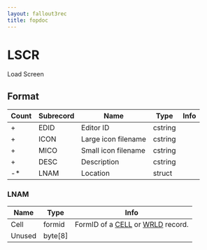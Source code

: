 ```yaml
---
layout: fallout3rec
title: fopdoc
---
```

LSCR
====

Load Screen

## Format

Count | Subrecord | Name | Type | Info
------|-------|------|------|-----
+ | EDID | Editor ID | cstring |
+ | ICON | Large icon filename | cstring |
+ | MICO | Small icon filename | cstring |
+ | DESC | Description | cstring |
-* | LNAM | Location | struct |

### LNAM

Name | Type | Info
-----|------|-----
Cell | formid | FormID of a [CELL](CELL.md) or [WRLD](WRLD.md) record.
Unused | byte[8] |

